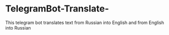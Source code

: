 # TelegramBot-Translate-
This telegram bot translates text from Russian into English and from English into Russian
